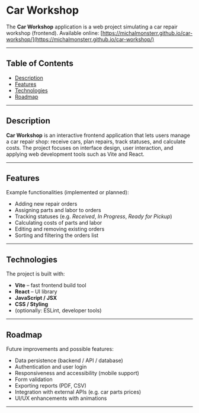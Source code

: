 # Car Workshop

The **Car Workshop** application is a web project simulating a car repair workshop (frontend).
Available online: [https://michalmonsterr.github.io/car-workshop/](https://michalmonsterr.github.io/car-workshop/)

---

## Table of Contents

* [Description](#description)
* [Features](#features)
* [Technologies](#technologies)
* [Roadmap](#roadmap)

---

## Description

**Car Workshop** is an interactive frontend application that lets users manage a car repair shop: receive cars, plan repairs, track statuses, and calculate costs.
The project focuses on interface design, user interaction, and applying web development tools such as Vite and React.

---

## Features

Example functionalities (implemented or planned):

* Adding new repair orders
* Assigning parts and labor to orders
* Tracking statuses (e.g. *Received*, *In Progress*, *Ready for Pickup*)
* Calculating costs of parts and labor
* Editing and removing existing orders
* Sorting and filtering the orders list

---

## Technologies

The project is built with:

* **Vite** – fast frontend build tool
* **React** – UI library
* **JavaScript / JSX**
* **CSS / Styling**
* (optionally: ESLint, developer tools)

---

## Roadmap

Future improvements and possible features:

* Data persistence (backend / API / database)
* Authentication and user login
* Responsiveness and accessibility (mobile support)
* Form validation
* Exporting reports (PDF, CSV)
* Integration with external APIs (e.g. car parts prices)
* UI/UX enhancements with animations

---

